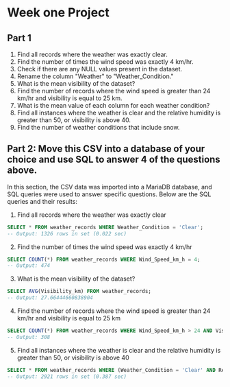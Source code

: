 # Week one Project
## Part 1
1. Find all records where the weather was exactly clear.
2. Find the number of times the wind speed was exactly 4 km/hr.
3. Check if there are any NULL values present in the dataset.
4. Rename the column "Weather" to "Weather_Condition."
5. What is the mean visibility of the dataset?
6. Find the number of records where the wind speed is greater than 24 km/hr and visibility is equal to 25 km.
7. What is the mean value of each column for each weather condition?
8. Find all instances where the weather is clear and the relative humidity is greater than 50, or visibility is above 40.
9. Find the number of weather conditions that include snow.

## Part 2: Move this CSV into a database of your choice and use SQL to answer 4 of the questions above. 

In this section, the CSV data was imported into a MariaDB database, and SQL queries were used to answer specific questions. Below are the SQL queries and their results:

1. Find all records where the weather was exactly clear
```sql
SELECT * FROM weather_records WHERE Weather_Condition = 'Clear';
-- Output: 1326 rows in set (0.022 sec)
```

2. Find the number of times the wind speed was exactly 4 km/hr
```sql
SELECT COUNT(*) FROM weather_records WHERE Wind_Speed_km_h = 4;
-- Output: 474
```
3. What is the mean visibility of the dataset?
```sql
SELECT AVG(Visibility_km) FROM weather_records;
-- Output: 27.66444660838904
```
4. Find the number of records where the wind speed is greater than 24 km/hr and visibility is equal to 25 km

```sql
SELECT COUNT(*) FROM weather_records WHERE Wind_Speed_km_h > 24 AND Visibility_km = 25;
-- Output: 308
```
5. Find all instances where the weather is clear and the relative humidity is greater than 50, or visibility is above 40
```sql
SELECT * FROM weather_records WHERE (Weather_Condition = 'Clear' AND Rel_Hum_Percentage > 50) OR Visibility_km > 40;
-- Output: 2921 rows in set (0.387 sec)
```
